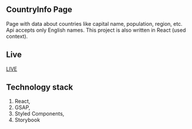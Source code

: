 ## CountryInfo Page

Page with data about countries like capital name, population, region, etc. Api accepts only English names. This project is also written in React (used context).

## Live

[LIVE](https://country-info-551b0.web.app/)

## Technology stack

1. React,
6. GSAP,
8. Styled Components,
9. Storybook

